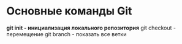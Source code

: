 # Основные команды Git
**git init - инициализация локального репозитория**
git checkout - перемещение 
git branch - показать все ветки